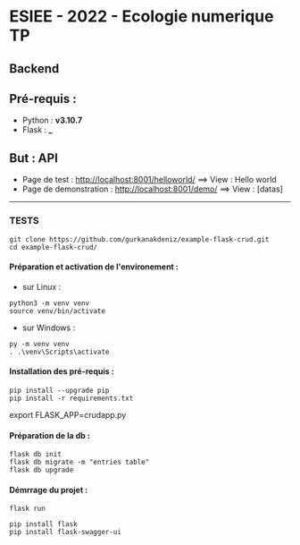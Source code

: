 # ESIEE - 2022 - Ecologie numerique TP

## Backend

## Pré-requis :

- Python : **v3.10.7**
- Flask : **_**

## But : API

- Page de test : [http://localhost:8001/helloworld/](http://localhost:8001/helloworld/) ==> View : Hello world
- Page de demonstration : [http://localhost:8001/demo/](http://localhost:8001/demo/) ==> View : [datas]

---

### TESTS

```
git clone https://github.com/gurkanakdeniz/example-flask-crud.git
cd example-flask-crud/
```

#### Préparation et activation de l'environement :

- sur Linux :

```
python3 -m venv venv
source venv/bin/activate
```

- sur Windows :

```
py -m venv venv
. .\venv\Scripts\activate
```

#### Installation des pré-requis :

```
pip install --upgrade pip
pip install -r requirements.txt
```
export FLASK_APP=crudapp.py

#### Préparation de la db :

```
flask db init
flask db migrate -m "entries table"
flask db upgrade
```

#### Démrrage du projet :

```
flask run
```

```
pip install flask
pip install flask-swagger-ui
```